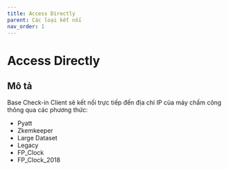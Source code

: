 ```yaml
---
title: Access Directly
parent: Các loại kết nối
nav_order: 1
---
```


# Access Directly

## Mô tả

Base Check-in Client sẽ kết nối trực tiếp đến địa chỉ IP của máy chấm công thông qua các phương thức:
- Pyatt
- Zkemkeeper
- Large Dataset
- Legacy
- FP_Clock
- FP_Clock_2018
